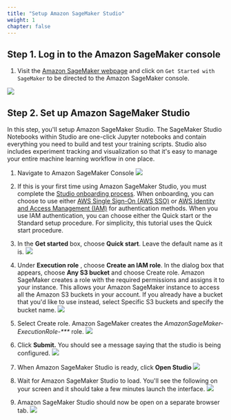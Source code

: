 ```yaml
---
title: "Setup Amazon SageMaker Studio"
weight: 1
chapter: false
---
```


## Step 1.  Log in to the Amazon SageMaker console

1. Visit the [Amazon SageMaker webpage](https://aws.amazon.com/sagemaker/?trk=el_a134p000006vgXgAAI&trkCampaign=NA-FY21-GC-400-FTSA-SAG-Overview&sc_channel=el&sc_campaign=Y21-SageMaker_shshnkp&sc_outcome=AIML_Digital_Marketing) and click on `Get Started with SageMaker` to be directed to the Amazon SageMaker console.

![](/images/sagemaker.png)

## Step 2.  Set up Amazon SageMaker Studio

In this step, you&#39;ll setup Amazon SageMaker Studio. The SageMaker Studio Notebooks within Studio are one-click Jupyter notebooks and contain everything you need to build and test your training scripts. Studio also includes experiment tracking and visualization so that it&#39;s easy to manage your entire machine learning workflow in one place.

1. Navigate to Amazon SageMaker Console
![](/images/setup/image002.png)

2. If this is your first time using Amazon SageMaker Studio, you must complete the [Studio onboarding process](https://docs.aws.amazon.com/sagemaker/latest/dg/gs-studio-onboard.html). When onboarding, you can choose to use either [AWS Single Sign-On (AWS SSO)](https://aws.amazon.com/single-sign-on/) or [AWS Identity and Access Management (IAM)](https://aws.amazon.com/iam/) for authentication methods. When you use IAM authentication, you can choose either the Quick start or the Standard setup procedure. For simplicity, this tutorial uses the Quick start procedure.
2. In the  **Get started**  box, choose  **Quick start**. Leave the default name as it is.
![](/images/setup/image003.png)

1. Under **Execution role** , choose  **Create an IAM role**. In the dialog box that appears, choose  **Any S3 bucket**  and choose Create role. Amazon SageMaker creates a role with the required permissions and assigns it to your instance. This allows your Amazon SageMaker instance to access all the Amazon S3 buckets in your account. If you already have a bucket that you&#39;d like to use instead, select Specific S3 buckets and specify the bucket name.
![](/images/setup/image004.png)

1. Select Create role.
 Amazon SageMaker creates the _AmazonSageMaker-ExecutionRole-\*\*\*_ role.
![](/images/setup/image005.png)

1. Click **Submit.** You should see a message saying that the studio is being configured.
![](/images/setup/image006.png)

1. When Amazon SageMaker Studio is ready, click **Open Studio**
![](/images/setup/image007.png)

1. Wait for Amazon SageMaker Studio to load. You'll see the following on your screen and it should take a few minutes launch the interface.
![](/images/setup/studio_loading.png)

1. Amazon SageMaker Studio should now be open on a separate browser tab.
![](/images/setup/image008.png)
